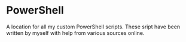 # PowerShell
A location for all my custom PowerShell scripts.
These sript have been written by myself with help from various sources online.
